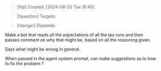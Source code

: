 
>[!tip] Created: [2024-08-20 Tue 16:40]

>[!question] Targets: 

>[!danger] Depends: 

Make a bot that reads all the expectations of all the tps runs and then passes comment on why that might be, based on all the reasoning given.

Says what might be wrong in general.

When passed in the agent system prompt, can make suggestions as to how to fix the problem ?